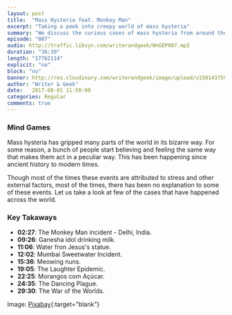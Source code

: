 ```yaml
---
layout: post
title:  "Mass Hysteria feat. Monkey Man"
excerpt: "Taking a peek into creepy world of mass hysteria"
summary: "We discuss the curious cases of mass hysteria from around the world."
episode: "007"
audio: http://traffic.libsyn.com/writerandgeek/WnGEP007.mp3
duration: "36:39"
length: "17762114"
explicit: "no"
block: "no"
banner: http://res.cloudinary.com/writerandgeek/image/upload/v1501437599/hysteria.jpg
author: "Writer & Geek"
date:   2017-08-01 11:50:00
categories: Regular
comments: true
---
```


### Mind Games
Mass hysteria has gripped many parts of the world in its bizarre way. For some reason, a bunch of people start believing and feeling the same way that makes them act in a peculiar way. This has been happening since ancient history to modern times.

Though most of the times these events are attributed to stress and other external factors, most of the times, there has been no explanation to some of these events. Let us take a look at few of the cases that have happened across the world.

### Key Takaways
- **02:27**: The Monkey Man incident - Delhi, India.
- **09:26**: Ganesha idol drinking milk.
- **11:06**: Water fron Jesus's statue.
- **12:02**: Mumbai Sweetwater Incident.
- **15:36**: Meowing nuns.
- **19:05**: The Laughter Epidemic.
- **22:25**: Morangos com Açúcar.
- **24:35**: The Dancing Plague.
- **29:30**: The War of the Worlds.

Image: [Pixabay](https://pixabay.com/en/halloween-ghosts-happy-halloween-1746354/){:target="blank"}